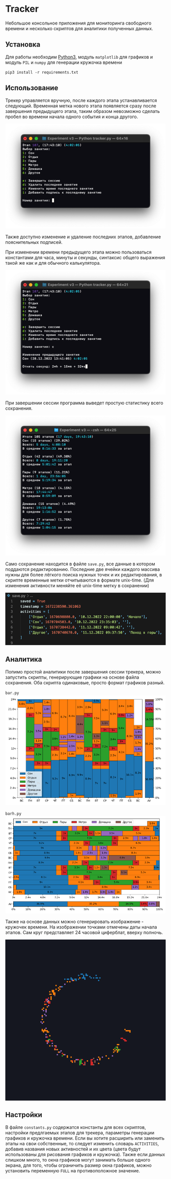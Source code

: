 # Tracker
Небольшое консольное приложения для мониторинга свободного времени и несколько скриптов для аналитики полученных данных.

## Установка
Для работы необходим [Python3](https://www.python.org), модуль `matplotlib` для графиков и модуль `PIL` и `numpy` для генерации кружочка времени

```
pip3 install -r requirements.txt
```
  
## Использование
Трекер управляется вручную, после каждого этапа устанавливается следующий. Временная метка нового этапа появляется сразу после завершения предыдущего этапа, таким образом невозможно сделать пробел во времени начала одного события и конца другого. 

![main app](images/main.png)

Также доступно изменение и удаление последних этапов, добавление пояснительных подписей. 

При изменении времени предыдущего этапа можно пользоваться константами для часа, минуты и секунды, синтаксис общего выражения такой же как и для обычного калькулятора. 

![change time](images/change_time.png)

При завершении сессии программа выведет простую статистику всего сохранения. 

![stats](images/stats.png)

Само сохранение находится в файле `save.py`, все данные в котором поддаются редактированию. Последние две ячейки каждого массива нужны для более лёгкого поиска нужных точек и их редактирования, в скрипте временные метки отчитываются в формате unix-time. (Для изменения активности меняйте её unix-time метку в сохранении)

![save](images/save.png)

## Аналитика
Попимо простой аналитики после завершения сессии трекера, можно запустить скрипты, генерирующие графики на основе файла сохранения. Оба скрипта одинаковые, просто формат графиков разный. 

`bar.py`  
![bar](images/bar.png)

`barh.py`  
![barh](images/barh.png)

Также на основе данных можно сгенерировать изображение - кружочек времени. На изображении точками отмечены даты начала этапов. Сам круг представляет 24 часовой циферблат, вверху полночь.

![circles](images/circles.png)

## Настройки
В файле `constants.py` содержатся константы для всех скриптов, настройки предлгаемых этапов для трекера, параметры генерации графиков и кружочка времени. Если вы хотите расширить или заменить этапы на свои собственные, то следует изменить словарь `ACTIVITIES`, добавив названия новых активностей и их цвета (цвета будут использованы для рисования графиков и кружочка). Также если данных слишком много, то окна графиков могут занимать больше одного экрана, для того, чтобы ограничить размер окна графиков, можно установить переменную `FULL` на противоположное значение. 
